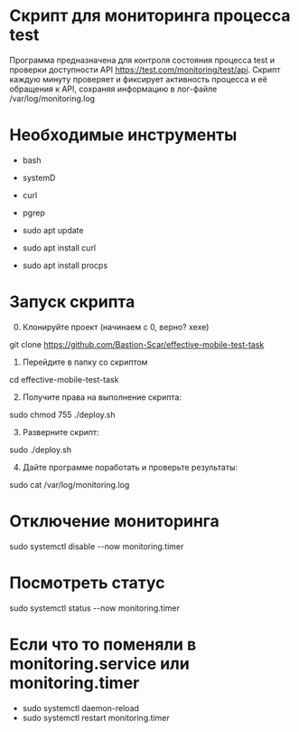 # Скрипт для мониторинга процесса test
Программа предназначена для контроля состояния процесса test и проверки доступности API https://test.com/monitoring/test/api.
Скрипт каждую минуту проверяет и фиксирует активность процесса и её обращения к API, сохраняя информацию в лог-файле /var/log/monitoring.log

# Необходимые инструменты
- bash
- systemD
- curl
- pgrep

- sudo apt update
- sudo apt install curl
- sudo apt install procps


# Запуск скрипта
0. Клонируйте проект (начинаем с 0, верно? хехе)

git clone https://github.com/Bastion-Scar/effective-mobile-test-task

1. Перейдите в папку со скриптом

cd effective-mobile-test-task

2. Получите права на выполнение скрипта:
   
sudo chmod 755 ./deploy.sh

3. Разверните скрипт:

sudo ./deploy.sh

4. Дайте программе поработать и проверьте результаты:

sudo cat /var/log/monitoring.log

# Отключение мониторинга
sudo systemctl disable --now monitoring.timer

# Посмотреть статус
sudo systemctl status --now monitoring.timer

# Если что то поменяли в monitoring.service или monitoring.timer
- sudo systemctl daemon-reload
- sudo systemctl restart monitoring.timer
